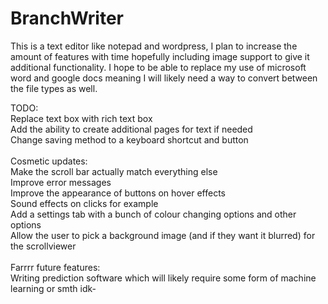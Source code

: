# BranchWriter
This is a text editor like notepad and wordpress, I plan to increase the amount of features with time hopefully including image support to give it additional functionality. I hope to be able to replace my use of microsoft word and google docs meaning I will likely need a way to convert between the file types as well.

TODO:<br>
    Replace text box with rich text box<br>
    Add the ability to create additional pages for text if needed<br>
    Change saving method to a keyboard shortcut and button<br>
    <br>
  Cosmetic updates:<br>
    Make the scroll bar actually match everything else<br>
    Improve error messages<br>
    Improve the appearance of buttons on hover effects<br>
    Sound effects on clicks for example<br>
    Add a settings tab with a bunch of colour changing options and other options<br>
    Allow the user to pick a background image (and if they want it blurred) for the scrollviewer <br>
    <br>
  Farrrr future features:<br>
      Writing prediction software which will likely require some form of machine learning or smth idk-
